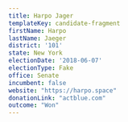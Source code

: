 ```yaml
---
title: Harpo Jager
templateKey: candidate-fragment
firstName: Harpo
lastName: Jaeger
district: '101'
state: New York
electionDate: '2018-06-07'
electionType: Fake
office: Senate
incumbent: false
website: "https://harpo.space"
donationLink: "actblue.com"
outcome: "Won"
---
```

